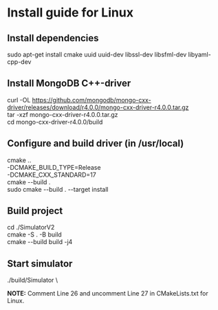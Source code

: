 # Install guide for Linux

## Install dependencies
sudo apt-get install cmake uuid uuid-dev libssl-dev libsfml-dev libyaml-cpp-dev

## Install MongoDB C++-driver
curl -OL https://github.com/mongodb/mongo-cxx-driver/releases/download/r4.0.0/mongo-cxx-driver-r4.0.0.tar.gz \
tar -xzf mongo-cxx-driver-r4.0.0.tar.gz \
cd mongo-cxx-driver-r4.0.0/build 

## Configure and build driver (in /usr/local)
cmake .. \
-DCMAKE_BUILD_TYPE=Release \
-DCMAKE_CXX_STANDARD=17 \
cmake --build . \
sudo cmake --build . --target install

## Build project
cd ./SimulatorV2 \
cmake -S . -B build \
cmake --build build -j4 

## Start simulator
./build/Simulator \

**NOTE:** Comment Line 26 and uncomment Line 27 in CMakeLists.txt for Linux.
